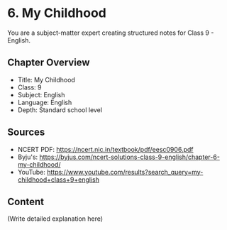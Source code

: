 # 6. My Childhood

You are a subject-matter expert creating structured notes for Class 9 - English.

## Chapter Overview
- Title: My Childhood
- Class: 9
- Subject: English
- Language: English
- Depth: Standard school level

## Sources
- NCERT PDF: https://ncert.nic.in/textbook/pdf/eesc0906.pdf
- Byju's: https://byjus.com/ncert-solutions-class-9-english/chapter-6-my-childhood/
- YouTube: https://www.youtube.com/results?search_query=my-childhood+class+9+english

## Content
(Write detailed explanation here)
